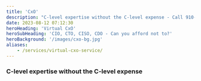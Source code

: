 ```yaml
---
title: 'CxO'
description: "C-level expertise without the C-level expense - Call 910-386-4560 for more information"
date: 2023-08-12 07:12:30
heroHeading: 'Virtual CxO'
heroSubHeading: 'CIO, CTO, CISO, CDO - Can you afford not to?'
heroBackground: '/images/cxo-bg.jpg'
aliases: 
    - /services/virtual-cxo-service/
---
```


### C-level expertise without the C-level expense
